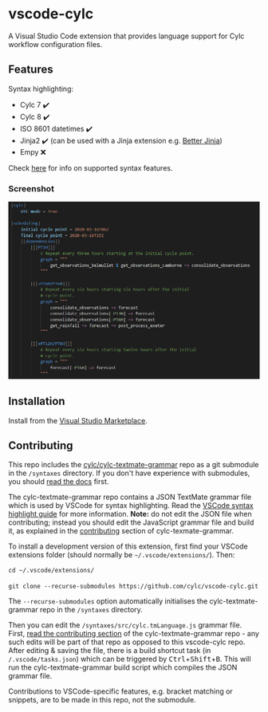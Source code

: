 # vscode-cylc

A Visual Studio Code extension that provides language support for Cylc workflow configuration files.

## Features

Syntax highlighting:
- Cylc 7 :heavy_check_mark:
- Cylc 8 :heavy_check_mark:
- ISO 8601 datetimes :heavy_check_mark:
- Jinja2 :heavy_check_mark: (can be used with a Jinja extension e.g. [Better Jinja](https://marketplace.visualstudio.com/items?itemName=samuelcolvin.jinjahtml))
- Empy :x:

Check [here](https://github.com/cylc/cylc-flow/issues/2752) for info on supported syntax features.

### Screenshot

![Screenshot of syntax highlighting](img/screen1.png)

## Installation

Install from the [Visual Studio Marketplace](https://marketplace.visualstudio.com/items?itemName=cylc.vscode-cylc).

## Contributing

This repo includes the [cylc/cylc-textmate-grammar](https://github.com/cylc/cylc-textmate-grammar) repo as a git submodule in the `/syntaxes` directory. If you don't have experience with submodules, you should [read the docs](https://git-scm.com/book/en/v2/Git-Tools-Submodules) first.

The cylc-textmate-grammar repo contains a JSON TextMate grammar file which is used by VSCode for syntax highlighting. Read the [VSCode syntax highlight guide](https://code.visualstudio.com/api/language-extensions/syntax-highlight-guide) for more information. **Note:** do not edit the JSON file when contributing; instead you should edit the JavaScript grammar file and build it, as explained in the [contributing](https://github.com/cylc/cylc-textmate-grammar#contributing) section of cylc-texmate-grammar.

To install a development version of this extension, first find your VSCode extensions folder (should normally be `~/.vscode/extensions/`). Then:
```
cd ~/.vscode/extensions/

git clone --recurse-submodules https://github.com/cylc/vscode-cylc.git
```
The `--recurse-submodules` option automatically initialises the cylc-textmate-grammar repo in the `/syntaxes` directory.

Then you can edit the `/syntaxes/src/cylc.tmLanguage.js` grammar file. First, [read the contributing section](https://github.com/cylc/cylc-textmate-grammar#contributing) of the cylc-textmate-grammar repo - any such edits will be part of that repo as opposed to this vscode-cylc repo. After editing & saving the file, there is a build shortcut task (in `/.vscode/tasks.json`) which can be triggered by <kbd>Ctrl</kbd>+<kbd>Shift</kbd>+<kbd>B</kbd>. This will run the cylc-textmate-grammar build script which compiles the JSON grammar file.

Contributions to VSCode-specific features, e.g. bracket matching or snippets, are to be made in this repo, not the submodule.



